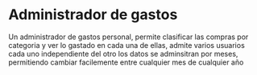 <h1>Administrador de gastos</h1>
<p>Un administrador de gastos personal, permite clasificar las compras por categoria y ver lo gastado en cada una de ellas,
admite varios usuarios cada uno independiente del otro
los datos se adminsitran por meses, permitiendo cambiar facilemente entre cualquier mes de cualquier año</p>
